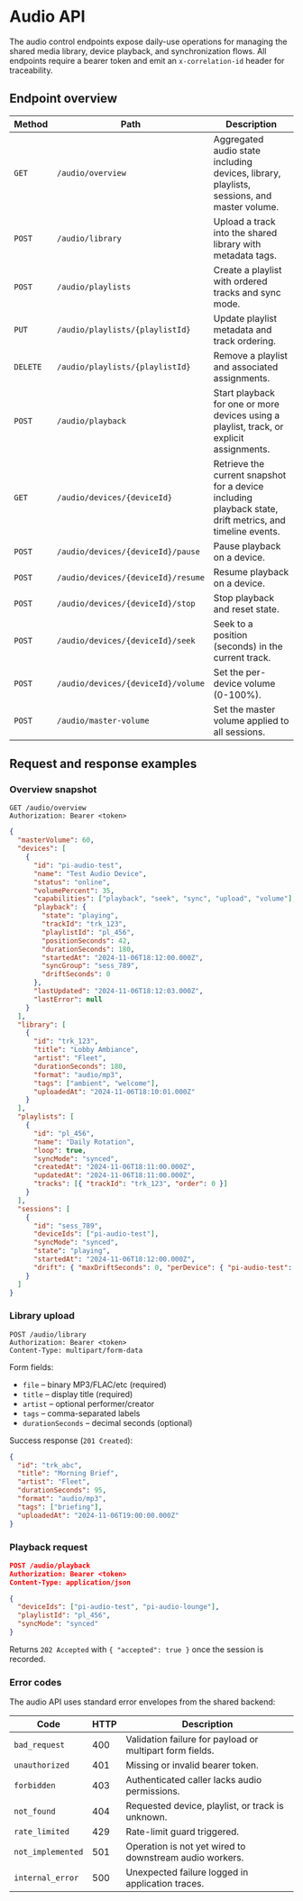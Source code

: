 # Audio API

The audio control endpoints expose daily-use operations for managing the shared media library, device playback, and synchronization flows. All endpoints require a bearer token and emit an `x-correlation-id` header for traceability.

## Endpoint overview

| Method   | Path                               | Description                                                                                              |
| -------- | ---------------------------------- | -------------------------------------------------------------------------------------------------------- |
| `GET`    | `/audio/overview`                  | Aggregated audio state including devices, library, playlists, sessions, and master volume.               |
| `POST`   | `/audio/library`                   | Upload a track into the shared library with metadata tags.                                               |
| `POST`   | `/audio/playlists`                 | Create a playlist with ordered tracks and sync mode.                                                     |
| `PUT`    | `/audio/playlists/{playlistId}`    | Update playlist metadata and track ordering.                                                             |
| `DELETE` | `/audio/playlists/{playlistId}`    | Remove a playlist and associated assignments.                                                            |
| `POST`   | `/audio/playback`                  | Start playback for one or more devices using a playlist, track, or explicit assignments.                 |
| `GET`    | `/audio/devices/{deviceId}`        | Retrieve the current snapshot for a device including playback state, drift metrics, and timeline events. |
| `POST`   | `/audio/devices/{deviceId}/pause`  | Pause playback on a device.                                                                              |
| `POST`   | `/audio/devices/{deviceId}/resume` | Resume playback on a device.                                                                             |
| `POST`   | `/audio/devices/{deviceId}/stop`   | Stop playback and reset state.                                                                           |
| `POST`   | `/audio/devices/{deviceId}/seek`   | Seek to a position (seconds) in the current track.                                                       |
| `POST`   | `/audio/devices/{deviceId}/volume` | Set the per-device volume (0-100%).                                                                      |
| `POST`   | `/audio/master-volume`             | Set the master volume applied to all sessions.                                                           |

## Request and response examples

### Overview snapshot

```
GET /audio/overview
Authorization: Bearer <token>
```

```json
{
  "masterVolume": 60,
  "devices": [
    {
      "id": "pi-audio-test",
      "name": "Test Audio Device",
      "status": "online",
      "volumePercent": 35,
      "capabilities": ["playback", "seek", "sync", "upload", "volume"],
      "playback": {
        "state": "playing",
        "trackId": "trk_123",
        "playlistId": "pl_456",
        "positionSeconds": 42,
        "durationSeconds": 180,
        "startedAt": "2024-11-06T18:12:00.000Z",
        "syncGroup": "sess_789",
        "driftSeconds": 0
      },
      "lastUpdated": "2024-11-06T18:12:03.000Z",
      "lastError": null
    }
  ],
  "library": [
    {
      "id": "trk_123",
      "title": "Lobby Ambiance",
      "artist": "Fleet",
      "durationSeconds": 180,
      "format": "audio/mp3",
      "tags": ["ambient", "welcome"],
      "uploadedAt": "2024-11-06T18:10:01.000Z"
    }
  ],
  "playlists": [
    {
      "id": "pl_456",
      "name": "Daily Rotation",
      "loop": true,
      "syncMode": "synced",
      "createdAt": "2024-11-06T18:11:00.000Z",
      "updatedAt": "2024-11-06T18:11:00.000Z",
      "tracks": [{ "trackId": "trk_123", "order": 0 }]
    }
  ],
  "sessions": [
    {
      "id": "sess_789",
      "deviceIds": ["pi-audio-test"],
      "syncMode": "synced",
      "state": "playing",
      "startedAt": "2024-11-06T18:12:00.000Z",
      "drift": { "maxDriftSeconds": 0, "perDevice": { "pi-audio-test": 0 } }
    }
  ]
}
```

### Library upload

```
POST /audio/library
Authorization: Bearer <token>
Content-Type: multipart/form-data
```

Form fields:

- `file` – binary MP3/FLAC/etc (required)
- `title` – display title (required)
- `artist` – optional performer/creator
- `tags` – comma-separated labels
- `durationSeconds` – decimal seconds (optional)

Success response (`201 Created`):

```json
{
  "id": "trk_abc",
  "title": "Morning Brief",
  "artist": "Fleet",
  "durationSeconds": 95,
  "format": "audio/mp3",
  "tags": ["briefing"],
  "uploadedAt": "2024-11-06T19:00:00.000Z"
}
```

### Playback request

```json
POST /audio/playback
Authorization: Bearer <token>
Content-Type: application/json

{
  "deviceIds": ["pi-audio-test", "pi-audio-lounge"],
  "playlistId": "pl_456",
  "syncMode": "synced"
}
```

Returns `202 Accepted` with `{ "accepted": true }` once the session is recorded.

### Error codes

The audio API uses standard error envelopes from the shared backend:

| Code              | HTTP | Description                                              |
| ----------------- | ---- | -------------------------------------------------------- |
| `bad_request`     | 400  | Validation failure for payload or multipart form fields. |
| `unauthorized`    | 401  | Missing or invalid bearer token.                         |
| `forbidden`       | 403  | Authenticated caller lacks audio permissions.            |
| `not_found`       | 404  | Requested device, playlist, or track is unknown.         |
| `rate_limited`    | 429  | Rate-limit guard triggered.                              |
| `not_implemented` | 501  | Operation is not yet wired to downstream audio workers.  |
| `internal_error`  | 500  | Unexpected failure logged in application traces.         |
